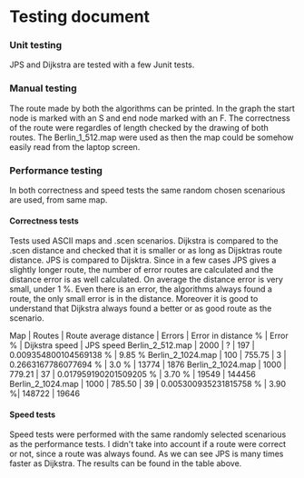 
# Testing document

### Unit testing
JPS and Dijkstra are tested with a few Junit tests. 

### Manual testing
The route made by both the algorithms can be printed. In the graph the start node is marked with an S and end node marked with an F.
The correctness of the route were regardles of length checked by the drawing of both routes. The Berlin_1_512.map were used as then the map could be somehow easily read from the laptop screen.

### Performance testing
In both correctness and speed tests the same random chosen scenarious are used, from same map. 

#### Correctness tests
Tests used ASCII maps and .scen scenarios. Dijkstra is compared to the .scen distance and checked that it is smaller or as long as Dijsktras route distance. JPS is compared to Dijsktra. Since in a few cases JPS gives a slightly longer route, the  number of error routes are calculated and the distance error is as well calculated. On average the distance error is very small, under 1 %. Even there is an error, the algorithms always found a route, the only small error is in the distance. Moreover it is good to understand that Dijkstra always found a better or as good route as the scenario. 


Map | Routes | Route average distance | Errors | Error in distance % | Error % | Dijkstra speed | JPS speed
Berlin_2_512.map | 2000 | ? | 197 | 0.009354800104569138 % | 9.85 %
Berlin_2_1024.map | 100 | 755.75 | 3 | 0.2663167786077694 % | 3.0 % | 13774 | 1876
Berlin_2_1024.map | 1000 | 779.21 | 37 | 0.017959190201509205 % | 3.70 % | 19549 | 144456
Berlin_2_1024.map | 1000 | 785.50 | 39 | 0.005300935231815758 % | 3.90 %| 148722 | 19646


#### Speed tests
Speed tests were performed with the same randomly selected scenarious as the performance tests. I didn't take into account if a route were correct or not, since a route was always found. As we can see JPS is many times faster as Dijkstra. The results can be found in the table above. 


